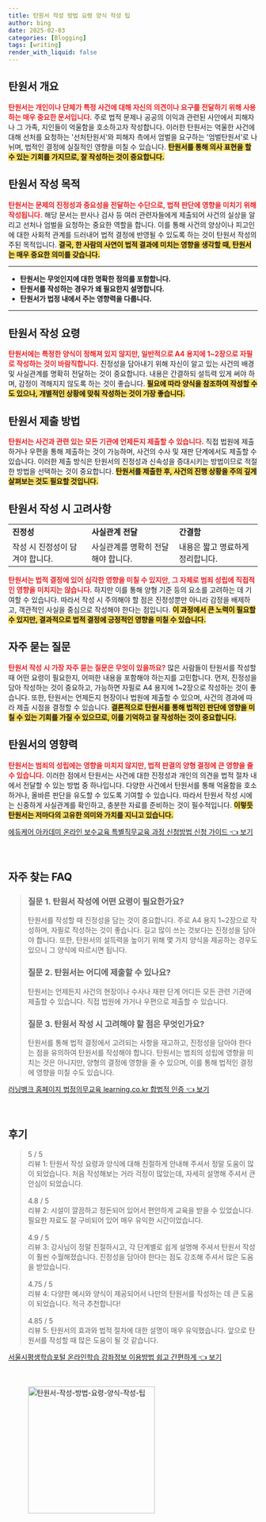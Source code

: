 ```yaml
---
title: 탄원서 작성 방법 요령 양식 작성 팁
author: bing
date: 2025-02-03
categories: [Blogging]
tags: [writing]
render_with_liquid: false
---
```



<h2 id='탄원서_개요'>탄원서 개요</h2>

<p><b><span style="color: #ee2323;">탄원서는 개인이나 단체가 특정 사건에 대해 자신의 의견이나 요구를 전달하기 위해 사용하는 매우 중요한 문서입니다.</span></b> 주로 법적 문제나 공공의 이익과 관련된 사안에서 피해자나 그 가족, 지인들이 억울함을 호소하고자 작성합니다. 이러한 탄원서는 억울한 사건에 대해 선처를 요청하는 '선처탄원서'와 피해자 측에서 엄벌을 요구하는 '엄벌탄원서'로 나뉘며, 법적인 결정에 실질적인 영향을 미칠 수 있습니다. <b><span style="background-color: #ffe066;">탄원서를 통해 의사 표현을 할 수 있는 기회를 가지므로, 잘 작성하는 것이 중요합니다.</span></b></p>

<h2 id='탄원서_작성_목적'>탄원서 작성 목적</h2>

<p><b><span style="color: #ee2323;">탄원서는 문제의 진정성과 중요성을 전달하는 수단으로, 법적 판단에 영향을 미치기 위해 작성됩니다.</span></b> 해당 문서는 판사나 검사 등 여러 관련자들에게 제출되어 사건의 실상을 알리고 선처나 엄벌을 요청하는 중요한 역할을 합니다. 이를 통해 사건의 양상이나 피고인에 대한 사회적 관계를 드러내어 법적 결정에 반영될 수 있도록 하는 것이 탄원서 작성의 주된 목적입니다. <b><span style="background-color: #ffe066;">결국, 한 사람의 사연이 법적 결과에 미치는 영향을 생각할 때, 탄원서는 매우 중요한 의미를 갖습니다.</span></b></p>

<hr />

<ul>
    <li><b>탄원서는 무엇인지에 대한 명확한 정의를 포함합니다.</b></li>
    <li><b>탄원서를 작성하는 경우가 왜 필요한지 설명합니다.</b></li>
    <li><b>탄원서가 법정 내에서 주는 영향력을 다룹니다.</b></li>
</ul>

<hr />

<h2 id='탄원서_작성_요령'>탄원서 작성 요령</h2>

<p><b><span style="color: #ee2323;">탄원서에는 특정한 양식이 정해져 있지 않지만, 일반적으로 A4 용지에 1~2장으로 자필로 작성하는 것이 바람직합니다.</span></b> 진정성을 담아내기 위해 자신이 알고 있는 사건의 배경 및 사실관계를 명확히 전달하는 것이 중요합니다. 내용은 간결하되 설득력 있게 써야 하며, 감정이 격해지지 않도록 하는 것이 좋습니다. <b><span style="background-color: #ffe066;">필요에 따라 양식을 참조하여 작성할 수도 있으나, 개별적인 상황에 맞춰 작성하는 것이 가장 좋습니다.</span></b></p>

<h2 id='탄원서_제출_방법'>탄원서 제출 방법</h2>

<p><b><span style="color: #ee2323;">탄원서는 사건과 관련 있는 모든 기관에 언제든지 제출할 수 있습니다.</span></b> 직접 법원에 제출하거나 우편을 통해 제출하는 것이 가능하며, 사건의 수사 및 재판 단계에서도 제출할 수 있습니다. 이러한 제출 방식은 탄원서의 진정성과 신속성을 증대시키는 방법이므로 적절한 방법을 선택하는 것이 중요합니다. <b><span style="background-color: #ffe066;">탄원서를 제출한 후, 사건의 진행 상황을 주의 깊게 살펴보는 것도 필요할 것입니다.</span></b></p>

<h2 id='탄원서_작성_시_고려사항'>탄원서 작성 시 고려사항</h2>

<table>
    <tr>
        <td><b>진정성</b></td>
        <td><b>사실관계 전달</b></td>
        <td><b>간결함</b></td>
    </tr>
    <tr>
        <td>작성 시 진정성이 담겨야 합니다.</td>
        <td>사실관계를 명확히 전달해야 합니다.</td>
        <td>내용은 짧고 명료하게 정리합니다.</td>
    </tr>
</table>

<p><b><span style="color: #ee2323;">탄원서는 법적 결정에 있어 심각한 영향을 미칠 수 있지만, 그 자체로 범죄 성립에 직접적인 영향을 미치지는 않습니다.</span></b> 하지만 이를 통해 양형 기준 등의 요소를 고려하는 데 기여할 수 있습니다. 따라서 작성 시 주의해야 할 점은 진정성뿐만 아니라 감정을 배제하고, 객관적인 사실을 중심으로 작성해야 한다는 점입니다. <b><span style="background-color: #ffe066;">이 과정에서 큰 노력이 필요할 수 있지만, 결과적으로 법적 결정에 긍정적인 영향을 미칠 수 있습니다.</span></b></p>

<h2 id='자주_묻는_질문'>자주 묻는 질문</h2>

<p><b><span style="color: #ee2323;">탄원서 작성 시 가장 자주 묻는 질문은 무엇이 있을까요?</span></b> 많은 사람들이 탄원서를 작성할 때 어떤 요령이 필요한지, 어떠한 내용을 포함해야 하는지를 고민합니다. 먼저, 진정성을 담아 작성하는 것이 중요하고, 가능하면 자필로 A4 용지에 1~2장으로 작성하는 것이 좋습니다. 또한, 탄원서는 언제든지 현장이나 법원에 제출할 수 있으며, 사건의 경과에 따라 제출 시점을 결정할 수 있습니다. <b><span style="background-color: #ffe066;">결론적으로 탄원서를 통해 법적인 판단에 영향을 미칠 수 있는 기회를 가질 수 있으므로, 이를 기억하고 잘 작성하는 것이 중요합니다.</span></b></p>

<h2 id='탄원서_영향력'>탄원서의 영향력</h2>

<p><b><span style="color: #ee2323;">탄원서는 범죄의 성립에는 영향을 미치지 않지만, 법적 판결의 양형 결정에 큰 영향을 줄 수 있습니다.</span></b> 이러한 점에서 탄원서는 사건에 대한 진정성과 개인의 의견을 법적 절차 내에서 전달할 수 있는 방법 중 하나입니다. 다양한 사건에서 탄원서를 통해 억울함을 호소하거나, 올바른 판단을 유도할 수 있도록 기여할 수 있습니다. 따라서 탄원서 작성 시에는 신중하게 사실관계를 확인하고, 충분한 자료를 준비하는 것이 필수적입니다. <b><span style="background-color: #ffe066;">이렇듯 탄원서는 저마다의 고유한 의미와 가치를 지니고 있습니다.</span></b></p>


<p><a class="click-button" title="에듀케어 아카데미 온라인 보수교육 특별직무교육 과정 신청방법 신청 가이드" href="https://greenforu.github.io/posts/%EC%97%90%EB%93%80%EC%BC%80%EC%96%B4-%EC%95%84%EC%B9%B4%EB%8D%B0%EB%AF%B8-%EC%98%A8%EB%9D%BC%EC%9D%B8-%EB%B3%B4%EC%88%98%EA%B5%90%EC%9C%A1-%ED%8A%B9%EB%B3%84%EC%A7%81%EB%AC%B4%EA%B5%90%EC%9C%A1-%EA%B3%BC%EC%A0%95-%EC%8B%A0%EC%B2%AD%EB%B0%A9%EB%B2%95-%EC%8B%A0%EC%B2%AD-%EA%B0%80%EC%9D%B4%EB%93%9C/" rel="dofollow">에듀케어 아카데미 온라인 보수교육 특별직무교육 과정 신청방법 신청 가이드 👈 보기</a></p><br>
<h2 id='자주_찾는_FAQ'>자주 찾는 FAQ</h2>
<div itemscope="" itemtype="https://schema.org/FAQPage">
<blockquote>
<div itemscope="" itemprop="mainEntity" itemtype="https://schema.org/Question">
<h3 itemprop="name">질문 1. 탄원서 작성에 어떤 요령이 필요한가요?</h3>
<div itemscope="" itemprop="acceptedAnswer" itemtype="https://schema.org/Answer">
<span itemprop="text">
<p>탄원서를 작성할 때 진정성을 담는 것이 중요합니다. 주로 A4 용지 1~2장으로 작성하며, 자필로 작성하는 것이 좋습니다. 길고 많이 쓰는 것보다는 진정성을 담아야 합니다. 또한, 탄원서의 설득력을 높이기 위해 몇 가지 양식을 제공하는 경우도 있으니 그 양식에 따르시면 됩니다.</p>
</span>
</div>
</div>
<div itemscope="" itemprop="mainEntity" itemtype="https://schema.org/Question">
<h3 itemprop="name">질문 2. 탄원서는 어디에 제출할 수 있나요?</h3>
<div itemscope="" itemprop="acceptedAnswer" itemtype="https://schema.org/Answer">
<span itemprop="text">
<p>탄원서는 언제든지 사건의 현장이나 수사나 재판 단계 어디든 모든 관련 기관에 제출할 수 있습니다. 직접 법원에 가거나 우편으로 제출할 수 있습니다.</p>
</span>
</div>
</div>
<div itemscope="" itemprop="mainEntity" itemtype="https://schema.org/Question">
<h3 itemprop="name">질문 3. 탄원서 작성 시 고려해야 할 점은 무엇인가요?</h3>
<div itemscope="" itemprop="acceptedAnswer" itemtype="https://schema.org/Answer">
<span itemprop="text">
<p>탄원서를 통해 법적 결정에서 고려되는 사항을 재고하고, 진정성을 담아야 한다는 점을 유의하여 탄원서를 작성해야 합니다. 탄원서는 범죄의 성립에 영향을 미치는 것은 아니지만, 양형의 결정에 영향을 줄 수 있으며, 이를 통해 법적인 결정에 영향을 미칠 수도 있습니다.</p>
</span>
</div>
</div>
</blockquote>
</div>
<p><a class="click-button" title="러닝뱅크 홈페이지 법정의무교육 learning.co.kr 합법적 인증" href="https://greenforu.github.io/posts/%EB%9F%AC%EB%8B%9D%EB%B1%85%ED%81%AC-%ED%99%88%ED%8E%98%EC%9D%B4%EC%A7%80-%EB%B2%95%EC%A0%95%EC%9D%98%EB%AC%B4%EA%B5%90%EC%9C%A1-learning.co.kr-%ED%95%A9%EB%B2%95%EC%A0%81-%EC%9D%B8%EC%A6%9D/" rel="dofollow">러닝뱅크 홈페이지 법정의무교육 learning.co.kr 합법적 인증 👈 보기</a></p><br>
<h2 id='후기'>후기</h2>
<div itemscope itemtype="https://schema.org/Product">
  <blockquote>
  <div itemprop="review" itemscope itemtype="https://schema.org/Review">
      <div itemprop="reviewRating" itemscope itemtype="https://schema.org/Rating"> <span itemprop="ratingValue">5</span> / <span itemprop="bestRating">5</span> </div>
      <span itemprop="reviewBody">리뷰 1: 탄원서 작성 요령과 양식에 대해 친절하게 안내해 주셔서 정말 도움이 많이 되었습니다. 처음 작성해보는 거라 걱정이 많았는데, 자세히 설명해 주셔서 큰 안심이 되었습니다.</span>
  </div>
  <br>
  <div itemprop="review" itemscope itemtype="https://schema.org/Review">
      <div itemprop="reviewRating" itemscope itemtype="https://schema.org/Rating"> <span itemprop="ratingValue">4.8</span> / <span itemprop="bestRating">5</span> </div>
      <span itemprop="reviewBody">리뷰 2: 시설이 깔끔하고 정돈되어 있어서 편안하게 교육을 받을 수 있었습니다. 필요한 자료도 잘 구비되어 있어 매우 유익한 시간이었습니다.</span>
  </div>
  <br>
  <div itemprop="review" itemscope itemtype="https://schema.org/Review">
      <div itemprop="reviewRating" itemscope itemtype="https://schema.org/Rating"> <span itemprop="ratingValue">4.9</span> / <span itemprop="bestRating">5</span> </div>
      <span itemprop="reviewBody">리뷰 3: 강사님이 정말 친절하시고, 각 단계별로 쉽게 설명해 주셔서 탄원서 작성이 훨씬 수월해졌습니다. 진정성을 담아야 한다는 점도 강조해 주셔서 많은 도움을 받았습니다.</span>
  </div>
  <br>
  <div itemprop="review" itemscope itemtype="https://schema.org/Review">
      <div itemprop="reviewRating" itemscope itemtype="https://schema.org/Rating"> <span itemprop="ratingValue">4.75</span> / <span itemprop="bestRating">5</span> </div>
      <span itemprop="reviewBody">리뷰 4: 다양한 예시와 양식이 제공되어서 나만의 탄원서를 작성하는 데 큰 도움이 되었습니다. 적극 추천합니다!</span>
  </div>
  <br>
  <div itemprop="review" itemscope itemtype="https://schema.org/Review">
      <div itemprop="reviewRating" itemscope itemtype="https://schema.org/Rating"> <span itemprop="ratingValue">4.85</span> / <span itemprop="bestRating">5</span> </div>
      <span itemprop="reviewBody">리뷰 5: 탄원서의 효과와 법적 절차에 대한 설명이 매우 유익했습니다. 앞으로 탄원서를 작성할 때 많은 도움이 될 것 같습니다.</span>
  </div>
  </blockquote>
</div>
<p><a class="click-button" title="서울시평생학습포털 온라인학습 강좌정보 이용방법 쉽고 간편하게" href="https://greenforu.github.io/posts/%EC%84%9C%EC%9A%B8%EC%8B%9C%ED%8F%89%EC%83%9D%ED%95%99%EC%8A%B5%ED%8F%AC%ED%84%B8-%EC%98%A8%EB%9D%BC%EC%9D%B8%ED%95%99%EC%8A%B5-%EA%B0%95%EC%A2%8C%EC%A0%95%EB%B3%B4-%EC%9D%B4%EC%9A%A9%EB%B0%A9%EB%B2%95-%EC%89%BD%EA%B3%A0-%EA%B0%84%ED%8E%B8%ED%95%98%EA%B2%8C/" rel="dofollow">서울시평생학습포털 온라인학습 강좌정보 이용방법 쉽고 간편하게 👈 보기</a></p><br>
<figure class="image"><img src="https://greenforu.github.io/assets/img/thumbnail/탄원서-작성-방법-요령-양식-작성-팁.webp" alt="탄원서-작성-방법-요령-양식-작성-팁" width="256" height="256"></figure>